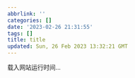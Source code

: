 ```yaml
---
abbrlink: ''
categories: []
date: '2023-02-26 21:31:55'
tags: []
title: title
updated: Sun, 26 Feb 2023 13:32:21 GMT
---
```

<div style="font-size: 0.85rem">
      <span id="duration-movie">载入网站运行时间...</span>
      <script src="/js/duration-movie.js"></script>
